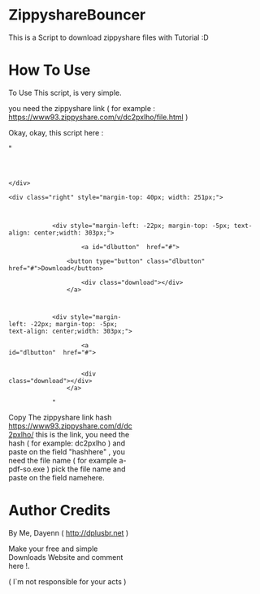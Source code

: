 # ZippyshareBouncer
This is a Script to download zippyshare files with Tutorial :D

# How To Use
To Use This script, is very simple.

you need the zippyshare link ( for example : https://www93.zippyshare.com/v/dc2pxlho/file.html )

Okay, okay, this script here :

" </div>
        </div>
        <div style="width: 700px; height: 25px; margin-top: 4px; margin-left: -2px;">
            <div class="addthis_sharing_toolbox"></div>
            <script type="text/javascript" src="//s7.addthis.com/js/300/addthis_widget.js#pubid=ra-4d7009770839a69f" async="async"></script>
        </div>

    </div>
    
    <div class="right" style="margin-top: 40px; width: 251px;">
        
            
            
                <div style="margin-left: -22px; margin-top: -5px; text-align: center;width: 303px;">
                    
                        <a id="dlbutton"  href="#">

                    <button type="button" class="dlbutton" href="#">Download</button>
                    
                        <div class="download"></div>
                    </a>
                    
                    
                        



<script type="text/javascript">
    document.getElementById('dlbutton').href = "/d/hashhere/" + (507026 % 51245 + 507026 % 913) + "/a-pdf-so.exe";


    if (document.getElementById('fimage')) {
        document.getElementById('fimage').href = "/i/dc2pxlho/" + (507026 % 51245 + 507026 % 913) + "/a-pdf-so.exe";
    }
</script>
<div class="right" style="margin-top: 40px; width: 251px;">
        
            
            
                <div style="margin-left: -22px; margin-top: -5px; text-align: center;width: 303px;">
                    
                        <a id="dlbutton"  href="#">
                    
                    
                        <div class="download"></div>
                    </a>
                    
                    
                        



<script type="text/javascript">
    document.getElementById('dlbutton').href = "https://www93.zippyshare.com/d/hashhere/" + (507026 % 51245 + 507026 % 913) + "/namehere";
    if (document.getElementById('fimage')) {
        document.getElementById('fimage').href = "https://www93.zippyshare.com/i/hashhere/" + (507026 % 51245 + 507026 % 913) + "/namehere";
    }
</script>
                "
                
 Copy The zippyshare link hash https://www93.zippyshare.com/d/dc2pxlho/ this is the link, you need the hash ( for example:  dc2pxlho ) and paste on the field "hashhere" , you need the file name ( for example a-pdf-so.exe ) pick the file name and paste on the field namehere.
 
 # Author Credits
 
 By Me, Dayenn ( http://dplusbr.net ) 
 
 Make your free and simple Downloads Website and comment here !.
 
 ( I`m not responsible for your acts )
